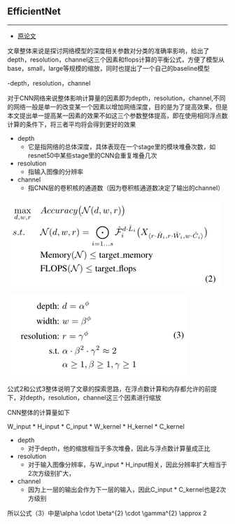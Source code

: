 
## EfficientNet
***

- [原论文](https://github.com/wmhwmh521/reading-paper/blob/main/paper/EfficientNet/7EfficientNet.pdf)

文章整体来说是探讨网络模型的深度相关参数对分类的准确率影响，给出了depth，resolution，channel这三个因素和flops计算的平衡公式，方便了模型从base，small，large等规模的缩放，同时也提出了一个自己的baseline模型

-depth，resolution，channel

对于CNN网络来说整体影响计算量的因素即为depth，resolution，channel,不同的网络一般是单一的改变某一个因素以增加网络深度，目的是为了提高效果，但是本文提出单一提高某一因素的效果不如这三个参数整体提高，即在使用相同浮点数计算的条件下，将三者平均将会得到更好的效果

* depth
  * 它是指网络的总体深度，具体表现在一个stage里的模块堆叠次数，如resnet50中某些stage里的CNN会重复堆叠几次
* resolution
  * 指输入图像的分辨率
* channel
  * 指CNN层的卷积核的通道数（因为卷积核通道数决定了输出的channel）

![image](https://github.com/wmhwmh521/reading-paper/blob/main/paper/EfficientNet/1.png)

![image](https://github.com/wmhwmh521/reading-paper/blob/main/paper/EfficientNet/2.png)

公式2和公式3整体说明了文章的探索思路，在浮点数计算和内存都允许的前提下，对depth，resolution，channel这三个因素进行缩放

CNN整体的计算量如下

W_input * H_input * C_input * W_kernel * H_kernel * C_kernel

* depth
  * 对于depth，他的缩放相当于多次堆叠，因此与浮点数计算量成正比
* resolution
  * 对于输入图像分辨率，与W_input * H_input相关，因此分辨率扩大相当于2次方级别扩大，
* channel
  * 因为上一层的输出会作为下一层的输入，因此C_input * C_kernel也是2次方级别

所以公式（3）中是\alpha \cdot \beta^{2} \cdot \gamma^{2} \approx 2

